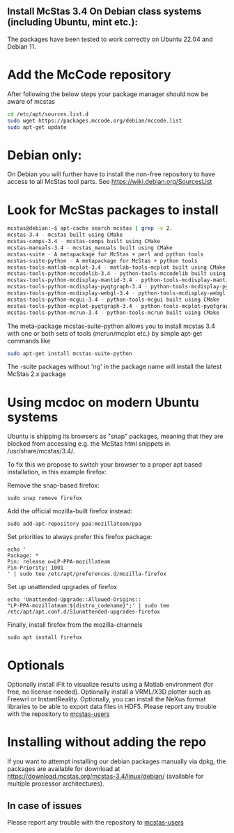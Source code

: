 ## Install McStas 3.4 On Debian class systems (including Ubuntu, mint etc.):
The packages have been tested to work correctly on Ubuntu 22.04 and Debian 11.

# Add the McCode repository
After following the below steps your package manager should now be aware of mcstas
```bash
cd /etc/apt/sources.list.d
sudo wget https://packages.mccode.org/debian/mccode.list
sudo apt-get update
```

# Debian only:
On Debian you will further have to install the non-free repository to have access to all McStas tool parts. See https://wiki.debian.org/SourcesList

# Look for McStas packages to install
```bash
mcstas@debian:~$ apt-cache search mcstas | grep -v 2.
mcstas-3.4 - mcstas built using CMake
mcstas-comps-3.4 - mcstas-comps built using CMake
mcstas-manuals-3.4 - mcstas_manuals built using CMake
mcstas-suite - A metapackage for McStas + perl and python tools
mcstas-suite-python - A metapackage for McStas + python tools
mcstas-tools-matlab-mcplot-3.4 - matlab-tools-mcplot built using CMake
mcstas-tools-python-mccodelib-3.4 - python-tools-mccodelib built using CMake
mcstas-tools-python-mcdisplay-mantid-3.4 - python-tools-mcdisplay-mantid built using CMake
mcstas-tools-python-mcdisplay-pyqtgraph-3.4 - python-tools-mcdisplay-pyqtgraph built using CMake
mcstas-tools-python-mcdisplay-webgl-3.4 - python-tools-mcdisplay-webgl built using CMake
mcstas-tools-python-mcgui-3.4 - python-tools-mcgui built using CMake
mcstas-tools-python-mcplot-pyqtgraph-3.4 - python-tools-mcplot-pyqtgraph built using CMake
mcstas-tools-python-mcrun-3.4 - python-tools-mcrun built using CMake
```
The meta-package mcstas-suite-python
allows you to install mcstas 3.4 with one or both sets of tools (mcrun/mcplot etc.) by simple apt-get commands like
```bash
sudo apt-get install mcstas-suite-python
```
The -suite packages without 'ng' in the package name will install the
latest McStas 2.x package

# Using mcdoc on modern Ubuntu systems
Ubuntu is shipping its browsers as "snap" packages, meaning that they
are blocked from accessing e.g. the McStas html snippets in
/usr/share/mcstas/3.4/.

To fix this we propose to switch your browser to a proper apt based
installation, in this example firefox:

Remove the snap-based firefox:
```
sudo snap remove firefox
```
Add the official mozilla-built firefox instead:
```
sudo add-apt-repository ppa:mozillateam/ppa
```
Set priorities to always prefer this firefox package:
```
echo '
Package: *
Pin: release o=LP-PPA-mozillateam
Pin-Priority: 1001
' | sudo tee /etc/apt/preferences.d/mozilla-firefox
```
Set up unattended upgrades of firefox
```
echo 'Unattended-Upgrade::Allowed-Origins::
"LP-PPA-mozillateam:${distro_codename}";' | sudo tee
/etc/apt/apt.conf.d/51unattended-upgrades-firefox
```
Finally, install firefox from the mozilla-channels
```
sudo apt install firefox
```

# Optionals
Optionally install iFit to visualize results using a Matlab environment (for free, no license needed).
Optionally install a VRML/X3D plotter such as Freewrl or InstantReality.
Optionally, you can install the NeXus format libraries to be able to export data files in HDF5.
Please report any trouble with the repository to [mcstas-users](mailto:mcstas-users@mcstas.org)

# Installing without adding the repo
If you want to attempt installing our debian packages manually via
dpkg, the packages are available for download at https://download.mcstas.org/mcstas-3.4/linux/debian/
(available for multiple processor architectures).

## In case of issues
Please report any trouble with the repository to [mcstas-users](mailto:mcstas-users@mcstas.org)


